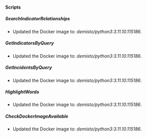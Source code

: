 
#### Scripts

##### SearchIndicatorRelationships


- Updated the Docker image to: *demisto/python3:3.11.10.115186*.
##### GetIndicatorsByQuery


- Updated the Docker image to: *demisto/python3:3.11.10.115186*.
##### GetIncidentsByQuery


- Updated the Docker image to: *demisto/python3:3.11.10.115186*.
##### HighlightWords


- Updated the Docker image to: *demisto/python3:3.11.10.115186*.
##### CheckDockerImageAvailable


- Updated the Docker image to: *demisto/python3:3.11.10.115186*.
